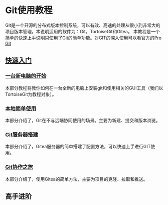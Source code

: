# Git使用教程

Git是一个开源的分布式版本控制系统，可以有效、高速的处理从很小到非常大的项目版本管理。本说明适用的软件为：Git，TortoiseGit和Gitea。
本教程是一个简单的快速上手说明只使用了Git的简单功能。对GIT的深入使用可以看官方的[Pro Git](https://git-scm.com/book/zh/v2)

## [快速入门](./快速入门/)

### [一台新电脑的开始](./快速上手/一台新电脑的开始/)
本部分教程将教你如何在一台全新的电脑上安装git和使用相关的GUI工具（我们以TortoiseGit为教程对象）。

### [本地简单使用](./快速上手/本地简单使用/)
本部分介绍了，Git在不与远端协同使用的场景。主要为新建、提交和版本浏览。

### [Git服务器搭建](./快速上手/Git服务器搭建/)
本部分介绍了，Gitea服务器的简单搭建了配置方法，可以快速上手进行GIT使用。

### [Git协作之旅](./快速上手/Git协作之旅/)
本部分介绍了，使用Gitea的简单方法，主要为项目的克隆、拉取和推送。

## 高手进阶